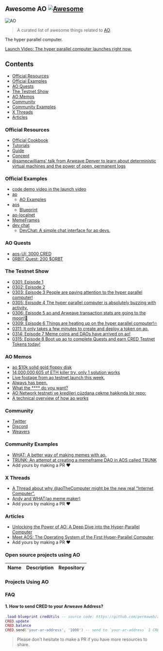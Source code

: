 ## Awesome AO [![Awesome](https://cdn.rawgit.com/sindresorhus/awesome/d7305f38d29fed78fa85652e3a63e154dd8e8829/media/badge.svg)](https://github.com/HelloRWA/awesome-ao)

![AO](https://cookbook_ao.g8way.io/ao_pictograph_lightmode.svg)

> A curated list of awesome things related to [AO](https://ao.arweave.dev/).

The hyper parallel computer.

[Launch Video: The hyper parallel computer launches right now.](https://twitter.com/aoTheComputer/status/1762545634035290465)

## Contents

- [Official Resources](#official-resources)
- [Official Examples](#official-examples)
- [AO Quests](#ao-quests)
- [The Testnet Show](#the-testnet-show)
- [AO Memos](#ao-memos)
- [Community](#community)
- [Community Examples](#community-examples)
- [X Threads](#x-threads)
- [Articles](#articles)

### Official Resources

- [Official Cookbook](https://cookbook_ao.g8way.io/)
- [Tutorials](https://cookbook_ao.g8way.io/tutorials/index.html)
- [Guide](https://cookbook_ao.g8way.io/guides/index.html)
- [Concept](https://cookbook_ao.g8way.io/concepts/index.html)
- [@samecwilliams' talk from Arweave Denver to learn about deterministic virtual machines and the power of open, permanent logs](https://twitter.com/ar_io_network/status/1768668003753672941)

### Official Examples

- [code demo video in the launch video](https://twitter.com/aoTheComputer/status/1763702970040856833)
- [ao](https://github.com/permaweb/ao)
  - [AO Examples](https://github.com/permaweb/ao/tree/main/lua-examples)
- [aos](https://github.com/permaweb/aos)
  - [Blueprint](https://github.com/permaweb/aos/tree/main/blueprints)
- [ao-localnet](https://github.com/permaweb/ao-localnet)
- [MemeFrames](https://github.com/permaweb/memeframes)
- [dev chat](https://twitter.com/aoTheComputer/status/1768367488885244200)
  - [DevChat: A simple chat interface for ao devs.](https://github.com/samcamwilliams/DevChat)

### AO Quests

- [aos-UI: 3000 CRED](https://twitter.com/aoTheComputer/status/1767627422445572185)
- [0RBIT Quest: 200 $ORBT](https://twitter.com/0rbitco/status/1767978594783867262)

### The Testnet Show

- [0301: Episode 1](https://twitter.com/PSkinnerTech/status/1763376344581230943)
- [0302: Episode 2](https://twitter.com/PSkinnerTech/status/1763708893182472577)
- [0303: Episode 3 People are paying attention to the hyper parallel computer!](https://twitter.com/aoTheComputer/status/1763987298012586204)
- [0305: Episode 4 The hyper parallel computer is absolutely buzzing with activity.](https://twitter.com/aoTheComputer/status/1764847266437960046)
- [0306: Episode 5 ao and Arweave transaction stats are going to the moon!🚀](https://twitter.com/aoTheComputer/status/1765142642541891713)
- [0309: Episode 6 Things are heating up on the hyper parallel computer!🔥](https://twitter.com/aoTheComputer/status/1766341140972966042)
- [0311: It only takes a few minutes to create and deploy a token on ao.](https://twitter.com/aoTheComputer/status/1766942885809901864)
- [0314: Episode 7 Meme coins and DAOs have arrived on ao!](https://twitter.com/aoTheComputer/status/1767950102180810925)
- [0315: Episode 8 Boot up ao to complete Quests and earn CRED Testnet Tokens today!](https://twitter.com/aoTheComputer/status/1768317921548501389)

### AO Memos

- [ao $10k solid gold floppy disk](https://twitter.com/aoTheComputer/status/1763020597972410731)
- [14,000,000,605 of ETH killer try, only 1 solution works](https://twitter.com/StarkEVM99/status/1763586312819679573)
- [Live footage from ao testnet launch this week.](https://twitter.com/aoTheComputer/status/1764397452809920670)
- [Always has been.](https://twitter.com/aoTheComputer/status/1765767671327719546)
- [What the **** do you want?](https://twitter.com/aoTheComputer/status/1766532348890554723)
- [AO Network testneti ve kredileri cüzdana çekme hakkında bir repo:](https://twitter.com/Ruesandora0/status/1766579273630994690)
- [A technical overview of how ao works](https://twitter.com/aoTheComputer/status/1770532696726581364)

### Community

- [Twitter](https://twitter.com/aoTheComputer)
- [Discord](https://discord.gg/vYctEs7aTd)
- [Weavers](https://twitter.com/Weavers_Org)

### Community Examples

- [WHAT: A better way of making memes with ao.](https://github.com/andytudhope/what)
- [TRUNK: An attempt at creating a memeframe DAO in AOS called TRUNK](https://github.com/Jonny-Ringo/trunk)
- Add yours by making a PR :heart:

### X Threads

- [A Thread about why @aoTheComputer might be the new real “Internet Computer”.](https://twitter.com/valeryz/status/1763739038140236078)
- [Andy and WHAT(ao meme maker)](https://twitter.com/cryptowanderer/status/1766476603041751439)
- Add yours by making a PR :heart:

### Articles

- [Unlocking the Power of AO: A Deep Dive into the Hyper-Parallel Computer](https://twitter.com/TRue_JDHarmony/status/1768490153117405621)
- [Meet AOS: The Operating System of the First Hyper-Parallel Computer](https://levelup.gitconnected.com/meet-aos-the-operating-system-of-the-first-hyper-parallel-computer-c1d7db3ef794)
- Add yours by making a PR :heart:


### Open source projects using AO

| Name | Description | Repository |
|---|---|---|

### Projects Using AO


### FAQ

#### 1. How to send CRED to your Arweave Address?

```lua
.load-blueprint credUtils -- source code: https://github.com/permaweb/aos/blob/main/blueprints/credUtils.lua
CRED.update
CRED.balance
CRED.send('your-ar-address', '1000') -- send to `your-ar-address` 1 CRED
```
  
> Please don't hesitate to make a PR if you have more resources to share.
